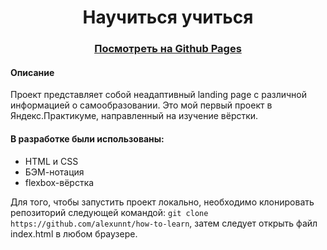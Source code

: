 <h1 align="center">Научиться учиться</h1>
<h3 align="center"><a href="https://alexunnt.github.io/how-to-learn/">Посмотреть на Github Pages</a></h3>

#### Описание

Проект представляет собой неадаптивный landing page с различной информацией о самообразовании. Это мой первый проект в Яндекс.Практикуме, направленный на изучение вёрстки.

#### В разработке были использованы:
<ul>
  <li>HTML и CSS</li>
  <li>БЭМ-нотация</li>
  <li>flexbox-вёрстка</li>
</ul>

Для того, чтобы запустить проект локально, необходимо клонировать репозиторий следующей командой: ```git clone https://github.com/alexunnt/how-to-learn```, затем следует открыть файл index.html в любом браузере.
